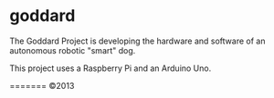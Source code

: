 goddard
=======

The Goddard Project is developing the hardware and software of an autonomous robotic "smart" dog.

This project uses a Raspberry Pi and an Arduino Uno.

=======
©2013
